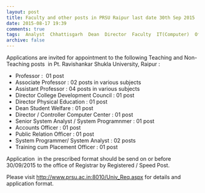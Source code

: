 ```yaml
---
layout: post
title: Faculty and other posts in PRSU Raipur last date 30th Sep 2015   
date: 2015-08-17 19:39
comments: true
tags:  Analyst  Chhattisgarh  Dean  Director  Faculty  IT(Computer)  Officer  PRO  Programmer  University 
archive: false
---
```

Applications are invited for appointment to the following Teaching and Non-Teaching posts  in Pt. Ravishankar Shukla University, Raipur :

- Professor :  01 post
- Associate Professor : 02 posts in various subjects
- Assistant Professor : 04 posts in various subjects 
- Director College Development Council : 01 post 
- Director Physical Education : 01 post 
- Dean Student Welfare : 01 post 
- Director / Controller Computer Center : 01 post 
- Senior System Analyst / System Programnmer : 01 post  
- Accounts Officer : 01 post
- Public Relation Officer : 01 post
- System Programmer/ System Analyst : 02 posts
- Training cum Placement Officer : 01 post

Application  in the prescribed format should be send on or before 30/09/2015 to the office of Registrar by Registered / Speed Post.


Please visit <http://www.prsu.ac.in:8010/Univ_Req.aspx> for details and application format.


